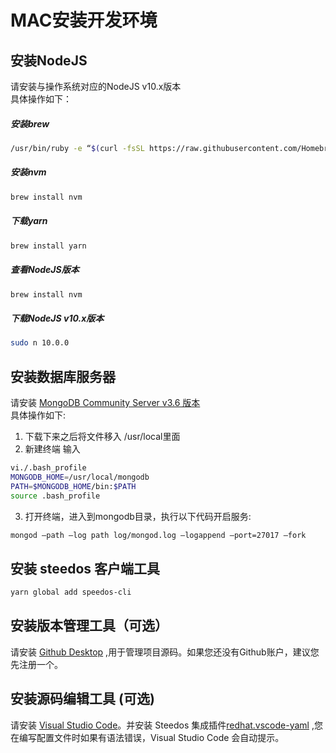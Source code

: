 # MAC安装开发环境 #
## 安装NodeJS ##
请安装与操作系统对应的NodeJS v10.x版本</br>
具体操作如下：<br/>
##### 安装brew #####
```bash
/usr/bin/ruby -e “$(curl -fsSL https://raw.githubusercontent.com/Homebrew/install/master/install)"
```
##### 安装nvm #####
```bash
brew install nvm
```
##### 下载yarn #####
```bash
brew install yarn
```
##### 查看NodeJS版本 #####
```bash
brew install nvm
```
##### 下载NodeJS v10.x版本 #####
```bash
sudo n 10.0.0
```
## 安装数据库服务器 ##
请安装 [MongoDB Community Server v3.6 版本](https://www.mongodb.com/download-center/community) <br/>
具体操作如下:<br/>
1. 下载下来之后将文件移入 /usr/local里面
2. 新建终端  输入
```bash
vi./.bash_profile
MONGODB_HOME=/usr/local/mongodb
PATH=$MONGODB_HOME/bin:$PATH
source .bash_profile
```
3. 打开终端，进入到mongodb目录，执行以下代码开启服务:
```bash
mongod —path —log path log/mongod.log —logappend —port=27017 —fork
```
## 安装 steedos 客户端工具
```bash
yarn global add speedos-cli
```
## 安装版本管理工具（可选） ##
请安装 [ Github Desktop](https://desktop.github.com/) ,用于管理项目源码。如果您还没有Github账户，建议您先注册一个。
## 安装源码编辑工具 (可选) ##
请安装 [Visual Studio Code](https://code.visualstudio.com/)。并安装 Steedos 集成插件[redhat.vscode-yaml](https://marketplace.visualstudio.com/items?itemName=redhat.vscode-yaml) ,您在编写配置文件时如果有语法错误，Visual Studio Code 会自动提示。
